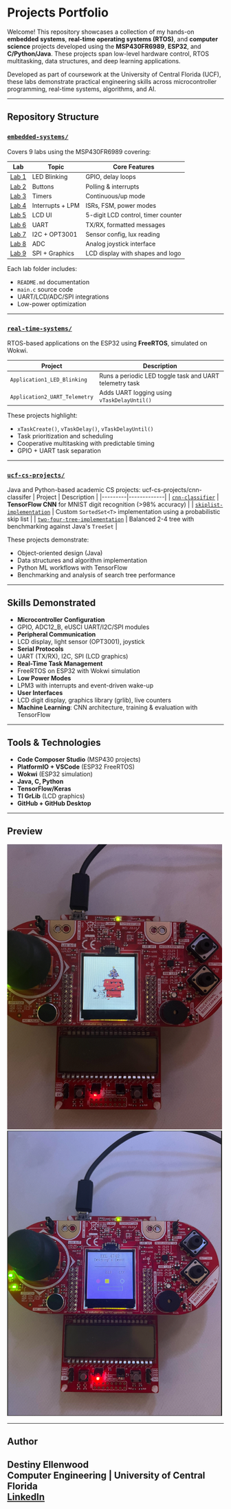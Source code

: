 # Projects Portfolio

Welcome! This repository showcases a collection of my hands-on **embedded systems**, **real-time operating systems (RTOS)**, and **computer science** projects developed using the **MSP430FR6989**, **ESP32**, and **C/Python/Java**. These projects span low-level hardware control, RTOS multitasking, data structures, and deep learning applications.

Developed as part of coursework at the University of Central Florida (UCF), these labs demonstrate practical engineering skills across microcontroller programming, real-time systems, algorithms, and AI.

---

## Repository Structure

###  [`embedded-systems/`](./embedded-systems/)
Covers 9 labs using the MSP430FR6989 covering:

| Lab | Topic | Core Features |
|-----|-------|---------------|
| [Lab 1](./embedded-systems/Lab01_LED_Blink) | LED Blinking | GPIO, delay loops |
| [Lab 2](./embedded-systems/Lab02_Button_Interrupts) | Buttons | Polling & interrupts |
| [Lab 3](./embedded-systems/Lab03_Timer_LED_Control) | Timers | Continuous/up mode |
| [Lab 4](./embedded-systems/Lab04_Interrupts_and_LowPower) | Interrupts + LPM | ISRs, FSM, power modes |
| [Lab 5](./embedded-systems/Lab05_LCD_Display) | LCD UI | 5-digit LCD control, timer counter |
| [Lab 6](./embedded-systems/Lab06_UART_Communication) | UART | TX/RX, formatted messages |
| [Lab 7](./embedded-systems/Lab07_I2C_LightSensor) | I2C + OPT3001 | Sensor config, lux reading |
| [Lab 8](./embedded-systems/Lab08_ADC_Joystick) | ADC | Analog joystick interface |
| [Lab 9](./embedded-systems/Lab09_SPI_LCD_Display) | SPI + Graphics | LCD display with shapes and logo |

Each lab folder includes:
- `README.md` documentation
-  `main.c` source code
-  UART/LCD/ADC/SPI integrations
-  Low-power optimization

---

###  [`real-time-systems/`](./real-time-systems/)
RTOS-based applications on the ESP32 using **FreeRTOS**, simulated on Wokwi.

| Project | Description |
|---------|-------------|
| `Application1_LED_Blinking` | Runs a periodic LED toggle task and UART telemetry task |
| `Application2_UART_Telemetry` | Adds UART logging using `vTaskDelayUntil()` |

These projects highlight:
- `xTaskCreate()`, `vTaskDelay()`, `vTaskDelayUntil()`
- Task prioritization and scheduling
- Cooperative multitasking with predictable timing
- GPIO + UART task separation

---

###  [`ucf-cs-projects/`](./ucf-cs-projects/)
Java and Python-based academic CS projects:
ucf-cs-projects/cnn-classifer
| Project | Description |
|---------|-------------|
| [`cnn-classifier`](ucf-cs-projects/cnn-classifer) | **TensorFlow CNN** for MNIST digit recognition (>98% accuracy) |
| [`skiplist-implementation`](ucf-cs-projects/skiplist-implementation) | Custom `SortedSet<T>` implementation using a probabilistic skip list |
| [`two-four-tree-implementation`](ucf-cs-projects/two-four-tree-implementation) | Balanced 2-4 tree with benchmarking against Java's `TreeSet` |

These projects demonstrate:
- Object-oriented design (Java)
- Data structures and algorithm implementation
- Python ML workflows with TensorFlow
- Benchmarking and analysis of search tree performance

---

##  Skills Demonstrated

-  **Microcontroller Configuration**
  - GPIO, ADC12_B, eUSCI UART/I2C/SPI modules
-  **Peripheral Communication**
  - LCD display, light sensor (OPT3001), joystick
-  **Serial Protocols**
  - UART (TX/RX), I2C, SPI (LCD graphics)
-  **Real-Time Task Management**
  - FreeRTOS on ESP32 with Wokwi simulation
-  **Low Power Modes**
  - LPM3 with interrupts and event-driven wake-up
-  **User Interfaces**
  - LCD digit display, graphics library (grlib), live counters
-  **Machine Learning**: CNN architecture, training & evaluation with TensorFlow

---

##  Tools & Technologies

- **Code Composer Studio** (MSP430 projects)
- **PlatformIO + VSCode** (ESP32 FreeRTOS)
- **Wokwi** (ESP32 simulation)
- **Java, C, Python**
- **TensorFlow/Keras**
- **TI GrLib** (LCD graphics)
- **GitHub + GitHub Desktop**

---

## Preview

<img src="./embedded-systems/Lab09_SPI_LCD_Display/assets/snoopy image.png" alt="LCD Graphics Demo" width="500"/>
<img src="./embedded-systems/Lab09_SPI_LCD_Display/assets/second screen.png" alt="LCD Graphics Demo" width="500"/>

---

## Author

**Destiny Ellenwood**  
Computer Engineering | University of Central Florida  
[LinkedIn](https://www.linkedin.com/in/destinyellenwood/) 
---

